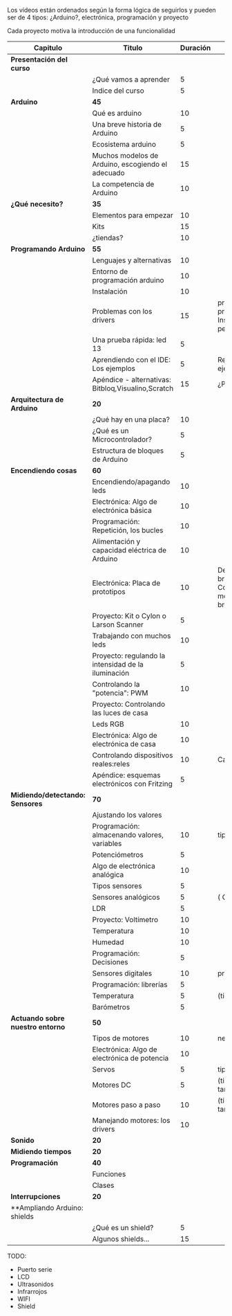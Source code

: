 
Los vídeos están ordenados según la forma lógica de seguirlos y pueden ser de 4 tipos: ¿Arduino?, electrónica, programación y proyecto

Cada proyecto motiva la introducción de una funcionalidad

|Capitulo|Titulo|Duración|Descripción
|---|---|---|---
|**Presentación del curso**|
||¿Qué vamos a aprender|5
||Indice del curso|5
|**Arduino**|**45**|||
||Qué es arduino|10||
||Una breve historia de Arduino| 5
||Ecosistema arduino|5||
||Muchos modelos de Arduino, escogiendo el adecuado|15||
||La competencia de Arduino|10||Raspberry, ESP, etc.
|**¿Qué necesito?**|**35**|||Componentes y herramientas básicos
||Elementos para empezar|10||
||Kits|15||
||¿tiendas?|10||
|**Programando Arduino**|**55**|||
||Lenguajes y alternativas|10||
||Entorno de programación arduino| 10||
||Instalación | 10||
||Problemas con los drivers|15|principales problemas de Instalación y permisos
||Una prueba rápida: led 13| 5||
||Aprendiendo con el IDE: Los ejemplos| 5| Repaso de los ejemplos
||Apéndice - alternativas: Bitbloq,Visualino,Scratch| 15 |¿Puede distraer?
|**Arquitectura de Arduino**|**20**|||
||¿Qué hay en una placa?|10|||
||¿Qué es un Microcontrolador?| 5|||
||Estructura de bloques de Arduino|5||
|**Encendiendo cosas**|**60**|||
||Encendiendo/apagando leds| 10||
||Electrónica: Algo de electrónica básica | 10||
||Programación: Repetición, los bucles | 10||
||Alimentación y capacidad eléctrica de Arduino| 10|
||Electrónica: Placa de prototipos|10|Descripción de la breadboard, Convertimos el montaje anterior a breadboard
||Proyecto: Kit o Cylon o Larson Scanner|5
||Trabajando con muchos leds| 10||
||Proyecto: regulando la intensidad de la iluminación|5
||Controlando la "potencia": PWM | 10||
||Proyecto: Controlando las luces de casa
||Leds RGB|10
||Electrónica: Algo de electrónica de casa| 10
||Controlando dispositivos reales:reles | 10 | Calidad, cuidado|
||Apéndice: esquemas electrónicos con Fritzing| 5
|**Midiendo/detectando: Sensores**|**70**|||
||Ajustando los valores
||Programación: almacenando valores, variables|10| tipos y ámbitos
||Potenciómetros | 5|||
||Algo de electrónica analógica | 10
||Tipos sensores | 5
||Sensores analógicos | 5 | ( Calibrado )
||LDR|5||
||Proyecto: Voltímetro|10|
||Temperatura| 10||
||Humedad | 10||
||Programación: Decisiones|5|
||Sensores digitales| 10| protocolos
||Programación: librerías|5
||Temperatura | 5| (tipo, precisión)
||Barómetros| 5
|**Actuando sobre nuestro entorno**|**50**|||
||Tipos de motores| 10 | necesidades
||Electrónica: Algo de electrónica de potencia | 10
||Servos| 5| tipos
||Motores DC | 5| (tipos, potencia, tamaño,reducciones)
||Motores paso a paso | 10 |(tipos, potencia, tamaño|
||Manejando motores: los drivers| 10||
|**Sonido**|**20**|||
|**Midiendo tiempos**|**20**|||
|**Programación**|**40**|||
|| Funciones|||
|| Clases|||
|**Interrupciones**|**20**||||
|**Ampliando Arduino: shields|||
||¿Qué es un shield?|5|||
||Algunos shields...|15|||

TODO:
* Puerto serie
* LCD
* Ultrasonidos
* Infrarrojos
* WIFI
* Shield
